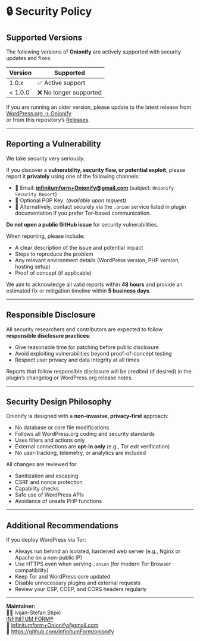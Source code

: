 # 🔒 Security Policy

## Supported Versions

The following versions of **Onionify** are actively supported with security updates and fixes:

| Version | Supported          |
|----------|--------------------|
| 1.0.x    | ✅ Active support   |
| < 1.0.0  | ❌ No longer supported |

If you are running an older version, please update to the latest release from  
[WordPress.org → Onionify](https://wordpress.org/plugins/onionify/)  
or from this repository’s [Releases](https://github.com/InfinitumForm/onionify/releases).

---

## Reporting a Vulnerability

We take security very seriously.

If you discover a **vulnerability, security flaw, or potential exploit**, please report it **privately** using one of the following channels:

- 📧 Email: **infinitumform+Onionify@gmail.com** (subject: `Onionify Security Report`)
- 🔐 Optional PGP Key: *(available upon request)*  
- 🧅 Alternatively, contact securely via the `.onion` service listed in plugin documentation if you prefer Tor-based communication.

**Do not open a public GitHub issue** for security vulnerabilities.

When reporting, please include:
- A clear description of the issue and potential impact  
- Steps to reproduce the problem  
- Any relevant environment details (WordPress version, PHP version, hosting setup)  
- Proof of concept (if applicable)

We aim to acknowledge all valid reports within **48 hours** and provide an estimated fix or mitigation timeline within **5 business days**.

---

## Responsible Disclosure

All security researchers and contributors are expected to follow **responsible disclosure practices**:
- Give reasonable time for patching before public disclosure  
- Avoid exploiting vulnerabilities beyond proof-of-concept testing  
- Respect user privacy and data integrity at all times  

Reports that follow responsible disclosure will be credited (if desired) in the plugin’s changelog or WordPress.org release notes.

---

## Security Design Philosophy

Onionify is designed with a **non-invasive, privacy-first** approach:
- No database or core file modifications  
- Follows all WordPress.org coding and security standards  
- Uses filters and actions only  
- External connections are **opt-in only** (e.g., Tor exit verification)  
- No user-tracking, telemetry, or analytics are included

All changes are reviewed for:
- Sanitization and escaping
- CSRF and nonce protection
- Capability checks
- Safe use of WordPress APIs
- Avoidance of unsafe PHP functions

---

## Additional Recommendations

If you deploy WordPress via Tor:
- Always run behind an isolated, hardened web server (e.g., Nginx or Apache on a non-public IP)  
- Use HTTPS even when serving `.onion` (for modern Tor Browser compatibility)  
- Keep Tor and WordPress core updated  
- Disable unnecessary plugins and external requests  
- Review your CSP, COEP, and CORS headers regularly  

---

**Maintainer:**  
🧑‍💻 Ivijan-Stefan Stipić  
[INFINITUM FORM®](https://infinitumform.com)  
📧 infinitumform+Onionify@gmail.com  
🔗 https://github.com/InfinitumForm/onionify
